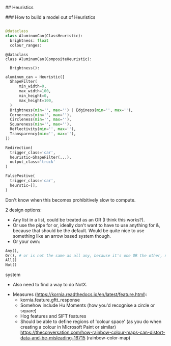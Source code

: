 ## Heuristics

### How to build a model out of Heuristics

```python

@dataclass
class AluminumCan(ClassHeuristic):
  brightness: float 
  colour_ranges: 
```

```
@dataclass
class AluminumCan(CompositeHeuristic):
  
  Brightness(): 
```

```python
aluminum_can = Heuristic([
  ShapeFilter(
      min_width=0,
      max_width=100,
      min_height=0,
      max_height=100,
  )
  Brightness(min='', max='') | Edginess(min='', max=''),
  Cornerness(min='', max=''), 
  Circleness(min='', max=''),
  Squareness(min='', max=''),
  Reflectivity(min='', max=''),
  Transparency(min='', max=''),
])
```

```python
Redirection(
  trigger_class='car',
  heuristic=ShapeFilter(...),
  output_class='truck'
)

```

```python
FalsePostive(
  trigger_class='car', 
  heurstic=[], 
)
```

Don't know when this becomes prohibitively slow to compute. 

2 design options: 
* Any list in a list, could be treated as an OR (I think this works?).
* Or use the pipe for or, ideally don't want to have to use anything for &, because 
that should be the default. Would be quite nice to use something like an arrow based system though. 
* Or your own:

```python
Any(),
Or(), # or is not the same as all any, because it's one OR the other, not both -> only defined for two options.
All()
Not()
```

system

* Also need to find a way to do NotX.

- Measures (https://kornia.readthedocs.io/en/latest/feature.html): 
  - kornia.feature.gftt_response
  - Somehow include Hu Moments (how you'd recognise a circle or square)
  - Hog features and SIFT features
  - Should be able to define regions of 'colour space' (as you do when creating a colour in Microsoft Paint or similar) https://theconversation.com/how-rainbow-colour-maps-can-distort-data-and-be-misleading-16715 (rainbow-color-map)

